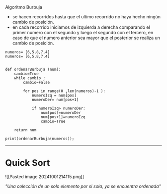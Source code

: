 

Algoritmo Burbuja 

- se hacen recorridos hasta que el ultimo recorrido no haya hecho ningún cambio de posición. 
- en cada recorrido iniciamos de izquierda a derecha comparando el primer numero con el segundo y luego el segundo con el tercero, en caso de que el numero anterior sea mayor que el posterior se realiza un cambio de posición. 
```
numeros= [6,5,8,7,4]
numeros= [6,5,8,7,4]


def ordenarBurbuja (num):
	cambio=True
	while cambio :
		cambio=False 
		
		for pos in range(0 ,len(numeros)-1 ):
			numeroIzq = num[pos]
			numeroDer= num[pos+1]
			
			if numeroIzq> numeroDer:
				num[pos]=numeroDer
				num[pos+1]=numeroIzq
				cambio=True

	return num

print(ordenarBurbuja(numeros)); 

```

---
# Quick Sort 
![[Pasted image 20241001214115.png]]

*"Una colección de un solo elemento por si sola, ya se encuentra ordenada"*

